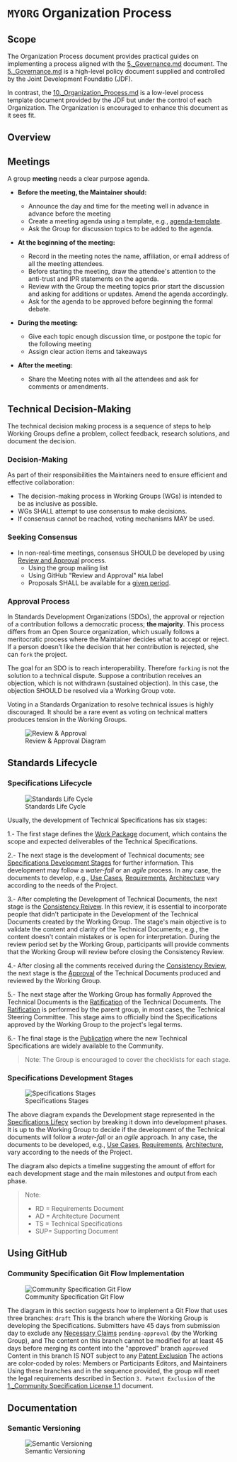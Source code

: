 # `MYORG` Organization Process

## Scope

The Organization Process document provides practical guides on implementing a process aligned with the [5._Governance.md](https://github.com/CommunitySpecification/Community_Specification/blob/V1.1/5._Governance.md) document. The [5._Governance.md](https://github.com/CommunitySpecification/Community_Specification/blob/V1.1/5._Governance.md) is a high-level policy document supplied and controlled by the Joint Development Foundatio (JDF). 

In contrast, the [10._Organization_Process.md]() is a low-level process template document provided by the JDF but under the control of each Organization. The Organization is encouraged to enhance this document as it sees fit.

## Overview


## Meetings
A group **meeting** needs a clear purpose agenda. 

* **Before the meeting, the Maintainer should:**
  * Announce the day and time for the meeting well in advance in advance before the meeting
  * Create a meeting agenda using a template, e.g., [agenda-template]().
  * Ask the Group for discussion topics to be added to the agenda.

* **At the beginning of the meeting:**
  * Record in the meeting notes the name, affiliation, or email address of all the meeting attendees.
  * Before starting the meeting, draw the attendee's attention to the anti-trust and IPR statements on the agenda. 
  * Review with the Group the meeting topics prior start the discussion and asking for additions or updates. Amend the agenda accordingly.
  * Ask for the agenda to be approved before beginning the formal debate.

* **During the meeting:**
  * Give each topic enough discussion time, or postpone the topic for the following meeting
  * Assign clear action items and takeaways

* **After the meeting:**
  * Share the Meeting notes with all the attendees and ask for comments or amendments. 


## Technical Decision-Making
The technical decision making process is a sequence of steps to help Working Groups define a problem, collect feedback, research solutions, and document the decision.

### Decision-Making
As part of their responsibilities the Maintainers need to ensure efficient and effective collaboration:
* The decision-making process in Working Groups (WGs) is intended to be as inclusive as possible. 
* WGs SHALL attempt to use consensus to make decisions. 
* If consensus cannot be reached, voting mechanisms MAY be used. 


### Seeking Consensus

* In non-real-time meetings, consensus SHOULD be developed by using [Review and Approval](#review-approval) process.
  * Using the group mailing list
  * Using GitHub "Review and Approval" `R&A` label
  * Proposals SHALL be available for a [given period]().

### Approval Process

In Standards Development Organizations (SDOs), the approval or rejection of a contribution follows a democratic process; **the majority**. This process differs from an Open Source organization, which usually follows a meritocratic process where the Maintainer decides what to accept or reject. If a person doesn’t like the decision that her contribution is rejected, she can `fork` the project.

The goal for an SDO is to reach interoperability. Therefore `forking` is not the solution to a technical dispute. Suppose a contribution receives an  objection, which is not withdrawn (sustained objection). In this case, the objection SHOULD be resolved via a Working Group vote.

Voting in a Standards Organization to resolve technical issues is highly discouraged. It should be a rare event as voting on technical matters produces tension in the Working Groups.

<figure class="text-center">
      <img src="images/ReviewApproval.drawio.svg" alt="Review & Approval">
      <figcaption>Review & Approval Diagram</figcaption>
</figure>

## Standards Lifecycle
### Specifications Lifecycle

<figure class="text-center">
      <img src="images/StandardsPhases.drawio.svg" alt="Standards Life Cycle">
      <figcaption>Standards Life Cycle</figcaption>
</figure>

Usually, the development of Technical Specifications has six stages:

1.- The first stage defines the [Work Package]() document, which contains the scope and expected deliverables of the Technical Specifications. 

2.- The next stage is the development of Technical documents; see [Specifications Development Stages]() for further information. This development may follow a _water-fall_ or an _agile_  process. In any case, the documents to develop, e.g., [Use Cases](), [Requirements](), [Architecture]() vary according to the needs of the Project.

3.- After completing the Development of Technical Documents, the next stage is the [Consistency Reivew](). In this review, it is essential to incorporate people that didn't participate in the Development of the Technical Documents created by the Working Group. The stage's main objective is to validate the content and clarity of the Technical Documents; e.g., the content doesn't contain mistakes or is open for interpretation. During the review period set by the Working Group, participants will provide comments that the Working Group will review before closing the Consistency Review.

4.- After closing all the comments received during the [Consistency Review](), the next stage is the [Approval]() of the Technical Documents produced and reviewed by the Working Group. 

5.- The next stage after the Working Group has formally Approved the Technical Documents is the [Ratification]() of the Technical Documents. The [Ratification]() is performed by the parent group, in most cases, the Technical Steering Committee. This stage aims to officially bind the Specifications approved by the Working Group to the project's legal terms.

6.- The final stage is the [Publication]() where the new Technical Specifications are widely available to the Community.

> Note: 
> The Group is encouraged to cover the checklists for each stage.



### Specifications Development Stages

<figure class="text-center">
      <img src="images/SpecsLifeCycle.drawio.svg" alt="Specifications Stages">
      <figcaption>Specifications Stages</figcaption>
</figure>

The above diagram expands the Development stage represented in the [Specifications Lifecy]() section by breaking it down into development phases.  
It is up to the Working Group to decide if the development of the Technical documents will follow a _water-fall_ or an _agile_  approach. In any case, the documents to be developed, e.g., [Use Cases](), [Requirements](), [Architecture](), vary according to the needs of the Project.

The diagram also depicts a timeline suggesting the amount of effort for each development stage and the main milestones and output from each phase.

> Note:
> * RD = Requirements Document
> * AD = Architecture Document
> * TS = Technical Specifications
> * SUP= Supporting Document


## Using GitHub
### Community Specification Git Flow Implementation


<figure class="text-center">
      <img src="images/jdf-flow-2.drawio.svg" alt="Community Specification Git Flow">
      <figcaption>Community Specification Git Flow</figcaption>
</figure>

The diagram in this section suggests how to implement a Git Flow that uses three branches:
 `draft`
This is the branch where the Working Group is developing the Specifications.
Submitters have 45 days from submission day to exclude any [Necessary Claims]()
`pending-approval` (by the Working Group), and 
The content on this branch cannot be modified for at least 45 days before merging its content into the "approved" branch
`approved`
Content in this branch IS NOT subject to any [Patent Exclusion]()
The actions are color-coded by roles:
Members or Participants
Editors, and 
Maintainers
Using these branches and in the sequence provided, the group will meet the legal requirements described in Section `3. Patent Exclusion` of the [1._Community Specification License 1.1](https://github.com/CommunitySpecification/Community_Specification/blob/V1.1/1._Community_Specification_License-v1.md) document.


## Documentation
### Semantic Versioning


<figure class="text-center">
      <img src="images/SemanticVersioning.drawio.svg" alt="Semantic Versioning">
      <figcaption>Semantic Versioning</figcaption>
</figure>



